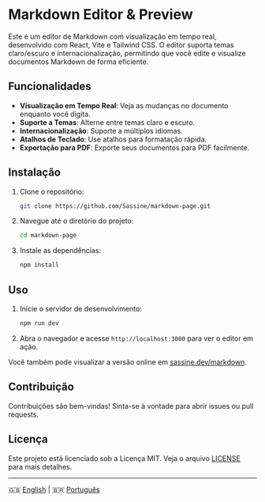 # Markdown Editor & Preview

Este é um editor de Markdown com visualização em tempo real, desenvolvido com React, Vite e Tailwind CSS. O editor suporta temas claro/escuro e internacionalização, permitindo que você edite e visualize documentos Markdown de forma eficiente.

## Funcionalidades

- **Visualização em Tempo Real**: Veja as mudanças no documento enquanto você digita.
- **Suporte a Temas**: Alterne entre temas claro e escuro.
- **Internacionalização**: Suporte a múltiplos idiomas.
- **Atalhos de Teclado**: Use atalhos para formatação rápida.
- **Exportação para PDF**: Exporte seus documentos para PDF facilmente.

## Instalação

1. Clone o repositório:
   ```bash
   git clone https://github.com/Sassine/markdown-page.git
   ```
2. Navegue até o diretório do projeto:
   ```bash
   cd markdown-page
   ```
3. Instale as dependências:
   ```bash
   npm install
   ```

## Uso

1. Inicie o servidor de desenvolvimento:
   ```bash
   npm run dev
   ```
2. Abra o navegador e acesse `http://localhost:3000` para ver o editor em ação.

Você também pode visualizar a versão online em [sassine.dev/markdown](https://sassine.dev/markdown).

## Contribuição

Contribuições são bem-vindas! Sinta-se à vontade para abrir issues ou pull requests.

## Licença

Este projeto está licenciado sob a Licença MIT. Veja o arquivo [LICENSE](LICENSE) para mais detalhes.

---

🇬🇧 [English](README.md) | 🇧🇷 [Português](README.pt.md) 